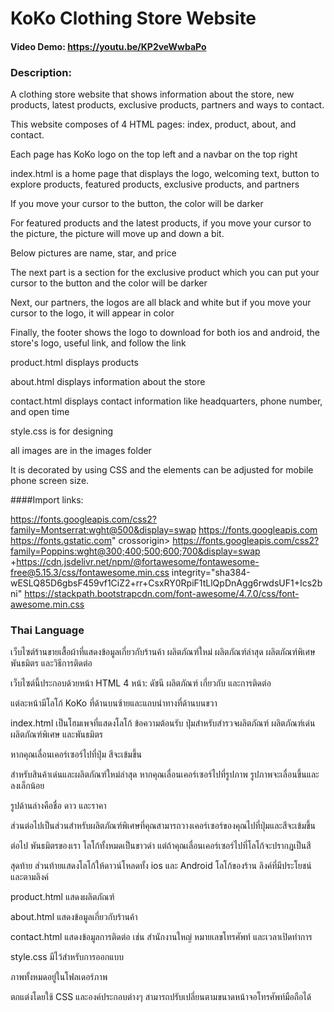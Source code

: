 # KoKo Clothing Store Website
#### Video Demo:  https://youtu.be/KP2veWwbaPo
### Description: 





A clothing store website that shows information about the store, new products, latest products, exclusive products, partners and ways to contact.

This website composes of 4 HTML pages: index, product, about, and contact. 

Each page has KoKo logo on the top left and a navbar on the top right




index.html is a home page that displays the logo, welcoming text, button to explore products, featured products, exclusive products, and partners

If you move your cursor to the button, the color will be darker

For featured products and the latest products, if you move your cursor to the picture, the picture will move up and down a bit.

Below pictures are name, star, and price

The next part is a section for the exclusive product which you can put your cursor to the button and the color will be darker

Next, our partners, the logos are all black and white but if you move your cursor to the logo, it will appear in color

Finally, the footer shows the logo to download for both ios and android, the store's logo, useful link, and follow the link




product.html displays products

about.html displays information about the store

contact.html displays contact information like headquarters, phone number, and open time

style.css is for designing




all images are in the images folder

It is decorated by using CSS and the elements can be adjusted for mobile phone screen size.  


####Import links:

https://fonts.googleapis.com/css2?family=Montserrat:wght@500&display=swap
https://fonts.googleapis.com
https://fonts.gstatic.com" crossorigin>
https://fonts.googleapis.com/css2?family=Poppins:wght@300;400;500;600;700&display=swap
+https://cdn.jsdelivr.net/npm/@fortawesome/fontawesome-free@5.15.3/css/fontawesome.min.css integrity="sha384-wESLQ85D6gbsF459vf1CiZ2+rr+CsxRY0RpiF1tLlQpDnAgg6rwdsUF1+Ics2bni" 
https://stackpath.bootstrapcdn.com/font-awesome/4.7.0/css/font-awesome.min.css


### Thai Language

เว็บไซต์ร้านขายเสื้อผ้าที่แสดงข้อมูลเกี่ยวกับร้านค้า ผลิตภัณฑ์ใหม่ ผลิตภัณฑ์ล่าสุด ผลิตภัณฑ์พิเศษ พันธมิตร และวิธีการติดต่อ

เว็บไซต์นี้ประกอบด้วยหน้า HTML 4 หน้า: ดัชนี ผลิตภัณฑ์ เกี่ยวกับ และการติดต่อ

แต่ละหน้ามีโลโก้ KoKo ที่ด้านบนซ้ายและแถบนำทางที่ด้านบนขวา




index.html เป็นโฮมเพจที่แสดงโลโก้ ข้อความต้อนรับ ปุ่มสำหรับสำรวจผลิตภัณฑ์ ผลิตภัณฑ์เด่น ผลิตภัณฑ์พิเศษ และพันธมิตร

หากคุณเลื่อนเคอร์เซอร์ไปที่ปุ่ม สีจะเข้มขึ้น

สำหรับสินค้าเด่นและผลิตภัณฑ์ใหม่ล่าสุด หากคุณเลื่อนเคอร์เซอร์ไปที่รูปภาพ รูปภาพจะเลื่อนขึ้นและลงเล็กน้อย

รูปด้านล่างคือชื่อ ดาว และราคา

ส่วนต่อไปเป็นส่วนสำหรับผลิตภัณฑ์พิเศษที่คุณสามารถวางเคอร์เซอร์ของคุณไปที่ปุ่มและสีจะเข้มขึ้น

ต่อไป พันธมิตรของเรา โลโก้ทั้งหมดเป็นขาวดำ แต่ถ้าคุณเลื่อนเคอร์เซอร์ไปที่โลโก้จะปรากฏเป็นสี

สุดท้าย ส่วนท้ายแสดงโลโก้ให้ดาวน์โหลดทั้ง ios และ Android โลโก้ของร้าน ลิงค์ที่มีประโยชน์ และตามลิงค์




product.html แสดงผลิตภัณฑ์

about.html แสดงข้อมูลเกี่ยวกับร้านค้า

contact.html แสดงข้อมูลการติดต่อ เช่น สำนักงานใหญ่ หมายเลขโทรศัพท์ และเวลาเปิดทำการ

style.css มีไว้สำหรับการออกแบบ




ภาพทั้งหมดอยู่ในโฟลเดอร์ภาพ

ตกแต่งโดยใช้ CSS และองค์ประกอบต่างๆ สามารถปรับเปลี่ยนตามขนาดหน้าจอโทรศัพท์มือถือได้